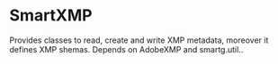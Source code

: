# SmartXMP
Provides classes to read, create and write XMP metadata, moreover it defines XMP shemas. Depends on AdobeXMP and smartg.util..
